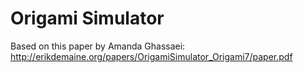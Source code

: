 # Origami Simulator

Based on this paper by Amanda Ghassaei: http://erikdemaine.org/papers/OrigamiSimulator_Origami7/paper.pdf
